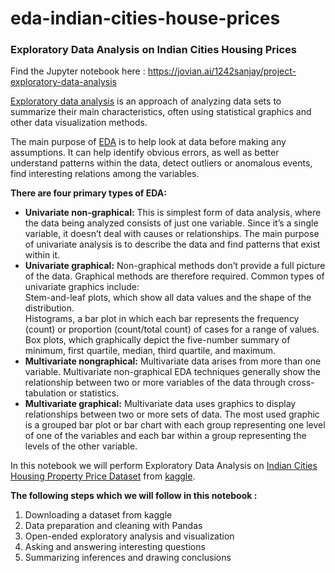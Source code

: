 # eda-indian-cities-house-prices
### Exploratory Data Analysis on Indian Cities Housing Prices

Find the Jupyter notebook here : https://jovian.ai/1242sanjay/project-exploratory-data-analysis

[Exploratory data analysis](https://en.wikipedia.org/wiki/Exploratory_data_analysis) is an approach of analyzing data sets to summarize their main characteristics, often using statistical graphics and other data visualization methods.

The main purpose of [EDA](https://www.ibm.com/cloud/learn/exploratory-data-analysis) is to help look at data before making any assumptions. It can help identify obvious errors, as well as better understand patterns within the data, detect outliers or anomalous events, find interesting relations among the variables.

<b>There are four primary types of EDA:</b>
- <b>Univariate non-graphical:</b> This is simplest form of data analysis, where the data being analyzed consists of just one variable. Since it’s a single variable, it doesn’t deal with causes or relationships. The main purpose of univariate analysis is to describe the data and find patterns that exist within it.
- <b>Univariate graphical:</b> Non-graphical methods don’t provide a full picture of the data. Graphical methods are therefore required. Common types of univariate graphics include: <br> Stem-and-leaf plots, which show all data values and the shape of the distribution.<br> Histograms, a bar plot in which each bar represents the frequency (count) or proportion (count/total count) of cases for a range of values.<br> Box plots, which graphically depict the five-number summary of minimum, first quartile, median, third quartile, and maximum.
- <b>Multivariate nongraphical:</b> Multivariate data arises from more than one variable. Multivariate non-graphical EDA techniques generally show the relationship between two or more variables of the data through cross-tabulation or statistics.
- <b>Multivariate graphical:</b> Multivariate data uses graphics to display relationships between two or more sets of data. The most used graphic is a grouped bar plot or bar chart with each group representing one level of one of the variables and each bar within a group representing the levels of the other variable.


In this notebook we will perform Exploratory Data Analysis on [Indian Cities Housing Property Price Dataset](https://www.kaggle.com/datasets/manishmathias/residential-property-price-indian-cities-dataset) from [kaggle](https://www.kaggle.com/).

<b>The following steps which we will follow in this notebook :</b>
1. Downloading a dataset from kaggle
2. Data preparation and cleaning with Pandas
3. Open-ended exploratory analysis and visualization
4. Asking and answering interesting questions
5. Summarizing inferences and drawing conclusions
